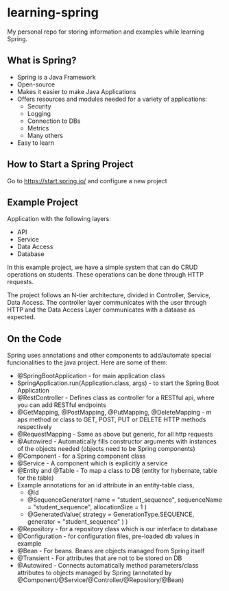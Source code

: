 # learning-spring
My personal repo for storing information and examples while learning Spring.

## What is Spring?
* Spring is a Java Framework
* Open-source
* Makes it easier to make Java Applications
* Offers resources and modules needed for a variety of applications:
    - Security
    - Logging
    - Connection to DBs
    - Metrics
    - Many others
* Easy to learn

## How to Start a Spring Project
Go to https://start.spring.io/ and configure a new project

## Example Project
Application with the following layers:
* API
* Service
* Data Access
* Database

In this example project, we have a simple system that can do CRUD operations on students. These operations can be done through HTTP requests.

The project follows an N-tier architecture, divided in Controller, Service, Data Access. The controller layer communicates with the user through HTTP and the Data Access Layer communicates with a dataase as expected.

## On the Code
Spring uses annotations and other components to add/automate special funcionalities to the java project. Here are some of them:

* @SpringBootApplication - for main application class
* SpringApplication.run(Application.class, args) - to start the Spring Boot Application
* @RestController - Defines class as controller for a RESTful api, where you can add RESTful endpoints
* @GetMapping, @PostMapping, @PutMapping, @DeleteMapping - m aps method or class to GET, POST, PUT or DELETE HTTP methods respectively
* @RequestMapping - Same as above but generic, for all http requests
* @Autowired - Automatically fills constructor arguments with instances of the objects needed (objects need to be Spring components)
* @Component - for a Spring component class
* @Service - A component which is explicitly a service
* @Entity and @Table - To map a class to DB (entity for hybernate, table for the table)
* Example annotations for an id attribute in an entity-table class, 
    - @Id
    - @SequenceGenerator(
            name = "student_sequence",
            sequenceName = "student_sequence",
            allocationSize = 1
    )
    - @GeneratedValue(
            strategy = GenerationType.SEQUENCE,
            generator = "student_sequence"
    )
  )
* @Repository - for a repository class which is our interface to database
* @Configuration - for configuration files, pre-loaded db values in example
* @Bean - For beans. Beans are objects managed from Spring itself
* @Transient - For attributes that are not to be stored on DB
* @Autowired - Connects automatically method parameters/class attributes to objects managed by Spring (annotated by @Component/@Service/@Controller/@Repository/@Bean)


